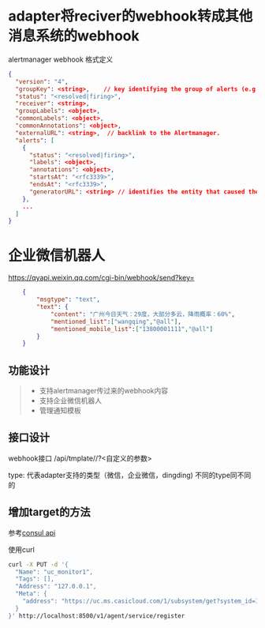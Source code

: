 adapter将reciver的webhook转成其他消息系统的webhook
===

alertmanager webhook 格式定义
```json
{
  "version": "4",
  "groupKey": <string>,    // key identifying the group of alerts (e.g. to deduplicate)
  "status": "<resolved|firing>",
  "receiver": <string>,
  "groupLabels": <object>,
  "commonLabels": <object>,
  "commonAnnotations": <object>,
  "externalURL": <string>,  // backlink to the Alertmanager.
  "alerts": [
    {
      "status": "<resolved|firing>",
      "labels": <object>,
      "annotations": <object>,
      "startsAt": "<rfc3339>",
      "endsAt": "<rfc3339>",
      "generatorURL": <string> // identifies the entity that caused the alert
    },
    ...
  ]
}
```

# 企业微信机器人
https://qyapi.weixin.qq.com/cgi-bin/webhook/send?key=
```json
    {
        "msgtype": "text",
        "text": {
            "content": "广州今日天气：29度，大部分多云，降雨概率：60%",
            "mentioned_list":["wangqing","@all"],
            "mentioned_mobile_list":["13800001111","@all"]
        }
    }
```

## 功能设计
> *  支持alertmanager传过来的webhook内容
> * 支持企业微信机器人
> * 管理通知模板
## 接口设计
webhook接口
/api/tmplate/<tmplateid>/?<自定义的参数>

type: 代表adapter支持的类型（微信，企业微信，dingding)
不同的type同不同的


## 增加target的方法
参考[consul api](https://www.consul.io/api/agent/service.html)

使用curl
```bash
curl -X PUT -d '{
  "Name": "uc_monitor1",
  "Tags": [],
  "Address": "127.0.0.1",
  "Meta": {
    "address": "https://uc.ms.casicloud.com/1/subsystem/get?system_id=100&client_id=4g0ucoqrwtn92dxq&sign=ir834960bnjghze8343afajga"
  }
}' http://localhost:8500/v1/agent/service/register
